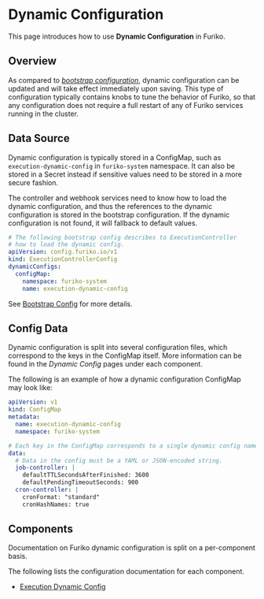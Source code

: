 # Dynamic Configuration

This page introduces how to use **Dynamic Configuration** in Furiko.

## Overview

As compared to [_bootstrap configuration_](./bootstrap.md), dynamic configuration can be updated and will take effect immediately upon saving. This type of configuration typically contains knobs to tune the behavior of Furiko, so that any configuration does not require a full restart of any of Furiko services running in the cluster.

## Data Source

Dynamic configuration is typically stored in a ConfigMap, such as `execution-dynamic-config` in `furiko-system` namespace. It can also be stored in a Secret instead if sensitive values need to be stored in a more secure fashion.

The controller and webhook services need to know how to load the dynamic configuration, and thus the references to the dynamic configuration is stored in the bootstrap configuration. If the dynamic configuration is not found, it will fallback to default values.

```{.yaml title="Example Bootstrap Config"}
# The following bootstrap config describes to ExecutionController
# how to load the dynamic config.
apiVersion: config.furiko.io/v1
kind: ExecutionControllerConfig
dynamicConfigs:
  configMap:
    namespace: furiko-system
    name: execution-dynamic-config
```

See [Bootstrap Config](./bootstrap.md) for more details.

## Config Data

Dynamic configuration is split into several configuration files, which correspond to the keys in the ConfigMap itself. More information can be found in the _Dynamic Config_ pages under each component.

The following is an example of how a dynamic configuration ConfigMap may look like:

```{.yaml title="Example Dynamic ConfigMap"}
apiVersion: v1
kind: ConfigMap
metadata:
  name: execution-dynamic-config
  namespace: furiko-system

# Each key in the ConfigMap corresponds to a single dynamic config name.
data:
  # Data in the config must be a YAML or JSON-encoded string.
  job-controller: |
    defaultTTLSecondsAfterFinished: 3600
    defaultPendingTimeoutSeconds: 900
  cron-controller: |
    cronFormat: "standard"
    cronHashNames: true
```

## Components

Documentation on Furiko dynamic configuration is split on a per-component basis.

The following lists the configuration documentation for each component.

- [Execution Dynamic Config](./execution/dynamic-config.md)
